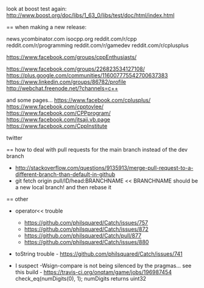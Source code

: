 

look at boost test again:
http://www.boost.org/doc/libs/1_63_0/libs/test/doc/html/index.html



== when making a new release:

news.ycombinator.com
isocpp.org
reddit.com/r/cpp
reddit.com/r/programming
reddit.com/r/gamedev
reddit.com/r/cplusplus

https://www.facebook.com/groups/cppEnthusiasts/

https://www.facebook.com/groups/226823534127108/
https://plus.google.com/communities/116007775542700637383
https://www.linkedin.com/groups/86782/profile
http://webchat.freenode.net/?channels=c++

and some pages...
https://www.facebook.com/cplusplus/
https://www.facebook.com/cpptovlee/
https://www.facebook.com/CPPprogram/
https://www.facebook.com/itsaji.vb.page
https://www.facebook.com/CppInstitute


twitter



== how to deal with pull requests for the main branch instead of the dev branch
- http://stackoverflow.com/questions/9135913/merge-pull-request-to-a-different-branch-than-default-in-github
- git fetch origin pull/ID/head:BRANCHNAME         << BRANCHNAME should be a new local branch! and then rebase it

== other
- operator<< trouble
    - https://github.com/philsquared/Catch/issues/757
    - https://github.com/philsquared/Catch/issues/872
    - https://github.com/philsquared/Catch/pull/877
    - https://github.com/philsquared/Catch/issues/880
- toString trouble - https://github.com/philsquared/Catch/issues/741

- I suspect -Wsign-compare is not being silenced by the pragmas...
  see this build - https://travis-ci.org/onqtam/game/jobs/196987454
  check_eq(numDigits(0), 1);     numDigits returns uint32
